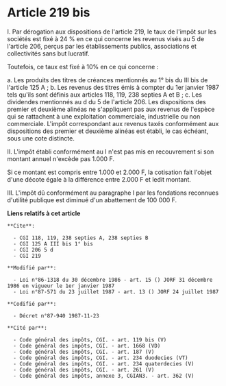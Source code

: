 # Article 219 bis

I. Par dérogation aux dispositions de l'article 219, le taux de l'impôt sur les sociétés est fixé à 24 % en ce qui concerne
les revenus visés au 5 de l'article 206, perçus par les établissements publics, associations et collectivités sans but
lucratif.

Toutefois, ce taux est fixé à 10% en ce qui concerne :

a. Les produits des titres de créances mentionnés au 1° bis du III bis de l'article 125 A ; b. Les revenus des titres émis à
compter du 1er janvier 1987 tels qu'ils sont définis aux articles 118, 119, 238 septies A et B ; c. Les dividendes mentionnés
au d du 5 de l'article 206. Les dispositions  des premier et deuxième alinéas ne s'appliquent pas aux revenus de l'espèce qui
se rattachent à une exploitation commerciale, industrielle ou non commerciale. L'impôt correspondant aux revenus taxés
conformément aux dispositions des premier et deuxième alinéas est établi, le cas échéant, sous une cote distincte.

II. L'impôt établi conformément au I n'est pas mis en recouvrement si son montant annuel n'excède pas 1.000 F.

Si ce montant est compris entre 1.000 et 2.000 F, la cotisation fait l'objet d'une décote égale à la différence entre 2.000 F
et ledit montant.

III. L'impôt dû conformément au paragraphe I par les fondations reconnues d'utilité publique est diminué d'un abattement de
100 000 F.

**Liens relatifs à cet article**

	**Cite**:

	  - CGI 118, 119, 238 septies A, 238 septies B
	  - CGI 125 A III bis 1° bis
	  - CGI 206 5 d
	  - CGI 219

	**Modifié par**:

	  - Loi n°86-1318 du 30 décembre 1986 - art. 15 () JORF 31 décembre 1986 en vigueur le 1er janvier 1987
	  - Loi n°87-571 du 23 juillet 1987 - art. 13 () JORF 24 juillet 1987

	**Codifié par**:

	  - Décret n°87-940 1987-11-23

	**Cité par**:

	  - Code général des impôts, CGI. - art. 119 bis (V)
	  - Code général des impôts, CGI. - art. 1668 (VD)
	  - Code général des impôts, CGI. - art. 187 (V)
	  - Code général des impôts, CGI. - art. 234 duodecies (VT)
	  - Code général des impôts, CGI. - art. 234 quaterdecies (V)
	  - Code général des impôts, CGI. - art. 261 (V)
	  - Code général des impôts, annexe 3, CGIAN3. - art. 362 (V)
